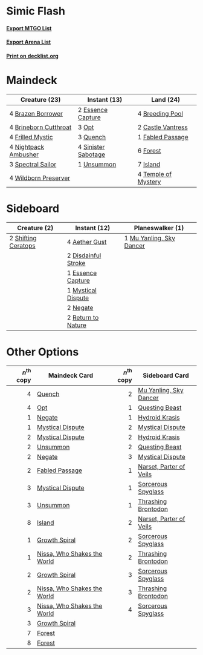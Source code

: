 # Simic Flash

#### [Export MTGO List](../collection/Simic%20Flash/Simic%20Flash.txt)
#### [Export Arena List](../collection/Simic%20Flash/Simic%20Flash_arena.txt)
#### [Print on decklist.org](http://decklist.org/?deckmain=4%09Brazen%20Borrower%0A4%09Breeding%20Pool%0A4%09Brineborn%20Cutthroat%0A2%09Castle%20Vantress%0A2%09Essence%20Capture%0A1%09Fabled%20Passage%0A6%09Forest%0A4%09Frilled%20Mystic%0A7%09Island%0A4%09Nightpack%20Ambusher%0A3%09Opt%0A3%09Quench%0A4%09Sinister%20Sabotage%0A3%09Spectral%20Sailor%0A4%09Temple%20of%20Mystery%0A1%09Unsummon%0A4%09Wildborn%20Preserver&deckside=4%09Aether%20Gust%0A2%09Disdainful%20Stroke%0A1%09Essence%20Capture%0A1%09Mu%20Yanling,%20Sky%20Dancer%0A1%09Mystical%20Dispute%0A2%09Negate%0A2%09Return%20to%20Nature%0A2%09Shifting%20Ceratops)
# Maindeck

|                                         Creature (23)                                          |                                         Instant (13)                                         |                                          Land (24)                                           |
|------------------------------------------------------------------------------------------------|----------------------------------------------------------------------------------------------|----------------------------------------------------------------------------------------------|
|4 [Brazen Borrower](http://gatherer.wizards.com/Pages/Card/Details.aspx?multiverseid=473001)    |2 [Essence Capture](http://gatherer.wizards.com/Pages/Card/Details.aspx?multiverseid=457181)  |4 [Breeding Pool](http://gatherer.wizards.com/Pages/Card/Details.aspx?multiverseid=97088)     |
|4 [Brineborn Cutthroat](http://gatherer.wizards.com/Pages/Card/Details.aspx?multiverseid=466804)|3 [Opt](http://gatherer.wizards.com/Pages/Card/Details.aspx?multiverseid=442948)              |2 [Castle Vantress](http://gatherer.wizards.com/Pages/Card/Details.aspx?multiverseid=473204)  |
|4 [Frilled Mystic](http://gatherer.wizards.com/Pages/Card/Details.aspx?multiverseid=457318)     |3 [Quench](http://gatherer.wizards.com/Pages/Card/Details.aspx?multiverseid=457192)           |1 [Fabled Passage](http://gatherer.wizards.com/Pages/Card/Details.aspx?multiverseid=473206)   |
|4 [Nightpack Ambusher](http://gatherer.wizards.com/Pages/Card/Details.aspx?multiverseid=466939) |4 [Sinister Sabotage](http://gatherer.wizards.com/Pages/Card/Details.aspx?multiverseid=452804)|6 [Forest](http://gatherer.wizards.com/Pages/Card/Details.aspx?multiverseid=439860)           |
|3 [Spectral Sailor](http://gatherer.wizards.com/Pages/Card/Details.aspx?multiverseid=466830)    |1 [Unsummon](http://gatherer.wizards.com/Pages/Card/Details.aspx?multiverseid=136218)         |7 [Island](http://gatherer.wizards.com/Pages/Card/Details.aspx?multiverseid=439857)           |
|4 [Wildborn Preserver](http://gatherer.wizards.com/Pages/Card/Details.aspx?multiverseid=473144) |                                                                                              |4 [Temple of Mystery](http://gatherer.wizards.com/Pages/Card/Details.aspx?multiverseid=373571)|


# Sideboard

|                                         Creature (2)                                         |                                         Instant (12)                                         |                                         Planeswalker (1)                                          |
|----------------------------------------------------------------------------------------------|----------------------------------------------------------------------------------------------|---------------------------------------------------------------------------------------------------|
|2 [Shifting Ceratops](http://gatherer.wizards.com/Pages/Card/Details.aspx?multiverseid=466948)|4 [Aether Gust](http://gatherer.wizards.com/Pages/Card/Details.aspx?multiverseid=466796)      |1 [Mu Yanling, Sky Dancer](http://gatherer.wizards.com/Pages/Card/Details.aspx?multiverseid=466822)|
|                                                                                              |2 [Disdainful Stroke](http://gatherer.wizards.com/Pages/Card/Details.aspx?multiverseid=420705)|                                                                                                   |
|                                                                                              |1 [Essence Capture](http://gatherer.wizards.com/Pages/Card/Details.aspx?multiverseid=457181)  |                                                                                                   |
|                                                                                              |1 [Mystical Dispute](http://gatherer.wizards.com/Pages/Card/Details.aspx?multiverseid=473020) |                                                                                                   |
|                                                                                              |2 [Negate](http://gatherer.wizards.com/Pages/Card/Details.aspx?multiverseid=423707)           |                                                                                                   |
|                                                                                              |2 [Return to Nature](http://gatherer.wizards.com/Pages/Card/Details.aspx?multiverseid=461102) |                                                                                                   |


# Other Options

|*n*<sup>th</sup> copy|                                            Maindeck Card                                             |*n*<sup>th</sup> copy|                                          Sideboard Card                                          |
|--------------------:|------------------------------------------------------------------------------------------------------|--------------------:|--------------------------------------------------------------------------------------------------|
|                    4|[Quench](http://gatherer.wizards.com/Pages/Card/Details.aspx?multiverseid=457192)                     |                    2|[Mu Yanling, Sky Dancer](http://gatherer.wizards.com/Pages/Card/Details.aspx?multiverseid=466822) |
|                    4|[Opt](http://gatherer.wizards.com/Pages/Card/Details.aspx?multiverseid=442948)                        |                    1|[Questing Beast](http://gatherer.wizards.com/Pages/Card/Details.aspx?multiverseid=473133)         |
|                    1|[Negate](http://gatherer.wizards.com/Pages/Card/Details.aspx?multiverseid=423707)                     |                    1|[Hydroid Krasis](http://gatherer.wizards.com/Pages/Card/Details.aspx?multiverseid=457327)         |
|                    1|[Mystical Dispute](http://gatherer.wizards.com/Pages/Card/Details.aspx?multiverseid=473020)           |                    2|[Mystical Dispute](http://gatherer.wizards.com/Pages/Card/Details.aspx?multiverseid=473020)       |
|                    2|[Mystical Dispute](http://gatherer.wizards.com/Pages/Card/Details.aspx?multiverseid=473020)           |                    2|[Hydroid Krasis](http://gatherer.wizards.com/Pages/Card/Details.aspx?multiverseid=457327)         |
|                    2|[Unsummon](http://gatherer.wizards.com/Pages/Card/Details.aspx?multiverseid=136218)                   |                    2|[Questing Beast](http://gatherer.wizards.com/Pages/Card/Details.aspx?multiverseid=473133)         |
|                    2|[Negate](http://gatherer.wizards.com/Pages/Card/Details.aspx?multiverseid=423707)                     |                    3|[Mystical Dispute](http://gatherer.wizards.com/Pages/Card/Details.aspx?multiverseid=473020)       |
|                    2|[Fabled Passage](http://gatherer.wizards.com/Pages/Card/Details.aspx?multiverseid=473206)             |                    1|[Narset, Parter of Veils](http://gatherer.wizards.com/Pages/Card/Details.aspx?multiverseid=460988)|
|                    3|[Mystical Dispute](http://gatherer.wizards.com/Pages/Card/Details.aspx?multiverseid=473020)           |                    1|[Sorcerous Spyglass](http://gatherer.wizards.com/Pages/Card/Details.aspx?multiverseid=435407)     |
|                    3|[Unsummon](http://gatherer.wizards.com/Pages/Card/Details.aspx?multiverseid=136218)                   |                    1|[Thrashing Brontodon](http://gatherer.wizards.com/Pages/Card/Details.aspx?multiverseid=456570)    |
|                    8|[Island](http://gatherer.wizards.com/Pages/Card/Details.aspx?multiverseid=439857)                     |                    2|[Narset, Parter of Veils](http://gatherer.wizards.com/Pages/Card/Details.aspx?multiverseid=460988)|
|                    1|[Growth Spiral](http://gatherer.wizards.com/Pages/Card/Details.aspx?multiverseid=457322)              |                    2|[Sorcerous Spyglass](http://gatherer.wizards.com/Pages/Card/Details.aspx?multiverseid=435407)     |
|                    1|[Nissa, Who Shakes the World](http://gatherer.wizards.com/Pages/Card/Details.aspx?multiverseid=461096)|                    2|[Thrashing Brontodon](http://gatherer.wizards.com/Pages/Card/Details.aspx?multiverseid=456570)    |
|                    2|[Growth Spiral](http://gatherer.wizards.com/Pages/Card/Details.aspx?multiverseid=457322)              |                    3|[Sorcerous Spyglass](http://gatherer.wizards.com/Pages/Card/Details.aspx?multiverseid=435407)     |
|                    2|[Nissa, Who Shakes the World](http://gatherer.wizards.com/Pages/Card/Details.aspx?multiverseid=461096)|                    3|[Thrashing Brontodon](http://gatherer.wizards.com/Pages/Card/Details.aspx?multiverseid=456570)    |
|                    3|[Nissa, Who Shakes the World](http://gatherer.wizards.com/Pages/Card/Details.aspx?multiverseid=461096)|                    4|[Sorcerous Spyglass](http://gatherer.wizards.com/Pages/Card/Details.aspx?multiverseid=435407)     |
|                    3|[Growth Spiral](http://gatherer.wizards.com/Pages/Card/Details.aspx?multiverseid=457322)              |                     |                                                                                                  |
|                    7|[Forest](http://gatherer.wizards.com/Pages/Card/Details.aspx?multiverseid=439860)                     |                     |                                                                                                  |
|                    8|[Forest](http://gatherer.wizards.com/Pages/Card/Details.aspx?multiverseid=439860)                     |                     |                                                                                                  |

